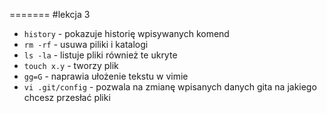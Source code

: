 =======
#lekcja 3

- `history` - pokazuje historię wpisywanych komend
- `rm -rf` - usuwa piliki i katalogi
- `ls -la` - listuje pliki również te ukryte
- `touch x.y` - tworzy plik
- `gg=G` - naprawia ułożenie tekstu w vimie
- `vi .git/config` - pozwala na zmianę wpisanych danych gita na jakiego chcesz przesłać pliki 
